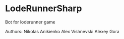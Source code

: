 LodeRunnerSharp
===============

Bot for loderunner game

Authors:
Nikolas Anikienko
Alex Vishnevski
Alexey Gora
